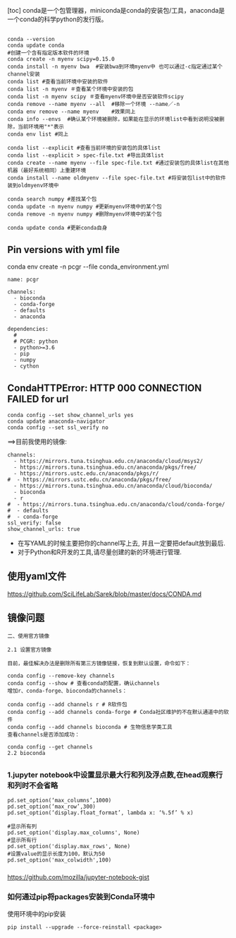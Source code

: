 [toc]
conda是一个包管理器，miniconda是conda的安装包/工具，anaconda是一个conda的科学python的发行版。

## 
```
conda --version
conda update conda
#创建一个含有指定版本软件的环境
conda create -n myenv scipy=0.15.0 
conda install -n myenv bwa  #安装bwa到环境myenv中 也可以通过-c指定通过某个channel安装
conda list #查看当前环境中安装的软件
conda list -n myenv ＃查看某个环境中安装的包
conda list -n myenv scipy ＃查看myenv环境中是否安装软件scipy
conda remove --name myenv --all  #移除一个环境 --name／-n
conda env remove --name myenv    #效果同上
conda info --envs  #确认某个环境被删除，如果能在显示的环境list中看到说明没被删除，当前环境用"*"表示
conda env list #同上

conda list --explicit #查看当前环境的安装包的具体list
conda list --explicit > spec-file.txt #导出具体list
conda create --name myenv --file spec-file.txt #通过安装包的具体list在其他机器（最好系统相同）上重建环境
conda install --name oldmyenv --file spec-file.txt #将安装包list中的软件装到oldmyenv环境中

conda search numpy #差找某个包
conda update -n myenv numpy #更新myenv环境中的某个包
conda remove -n myenv numpy #删除myenv环境中的某个包

conda update conda #更新conda自身
```

## Pin versions with yml file
conda env create -n pcgr --file conda_environment.yml

```
name: pcgr

channels:
  - bioconda
  - conda-forge
  - defaults
  - anaconda

dependencies:
  #
  # PCGR: python
  - python>=3.6
  - pip
  - numpy
  - cython
```
    
## CondaHTTPError: HTTP 000 CONNECTION FAILED for url

```
conda config --set show_channel_urls yes
conda update anaconda-navigator
conda config --set ssl_verify no
```
==>目前我使用的镜像:
```
channels:
  - https://mirrors.tuna.tsinghua.edu.cn/anaconda/cloud/msys2/
  - https://mirrors.tuna.tsinghua.edu.cn/anaconda/pkgs/free/
  - https://mirrors.ustc.edu.cn/anaconda/pkgs/r/
#  - https://mirrors.ustc.edu.cn/anaconda/pkgs/free/
  - https://mirrors.tuna.tsinghua.edu.cn/anaconda/cloud/bioconda/
  - bioconda
  - r
#  - https://mirrors.tuna.tsinghua.edu.cn/anaconda/cloud/conda-forge/
#  - defaults
#  - conda-forge
ssl_verify: false
show_channel_urls: true
```

+ 在写YAML的时候主要把你的channel写上去, 并且一定要把default放到最后.
+ 对于Python和R开发的工具,请尽量创建的新的环境进行管理.

## 使用yaml文件
https://github.com/SciLifeLab/Sarek/blob/master/docs/CONDA.md

## 镜像问题

```
二、使用官方镜像

2.1 设置官方镜像

目前，最佳解决办法是删除所有第三方镜像链接，恢复到默认设置，命令如下：

conda config --remove-key channels
conda config --show # 查看conda的配置，确认channels
增加r、conda-forge、bioconda的channels：

conda config --add channels r # R软件包
conda config --add channels conda-forge # Conda社区维护的不在默认通道中的软件
conda config --add channels bioconda # 生物信息学类工具
查看channels是否添加成功：

conda config --get channels
2.2 bioconda
```

##
### 1.jupyter notebook中设置显示最大行和列及浮点数,在head观察行和列时不会省略
```
pd.set_option(‘max_columns’,1000)
pd.set_option(‘max_row’,300)
pd.set_option(‘display.float_format’, lambda x: ‘%.5f’ % x)
```

```
#显示所有列
pd.set_option('display.max_columns', None)
#显示所有行
pd.set_option('display.max_rows', None)
#设置value的显示长度为100，默认为50
pd.set_option('max_colwidth',100)
```

###
https://github.com/mozilla/jupyter-notebook-gist

### 如何通过pip将packages安装到Conda环境中
使用环境中的pip安装
```
pip install --upgrade --force-reinstall <package>
```